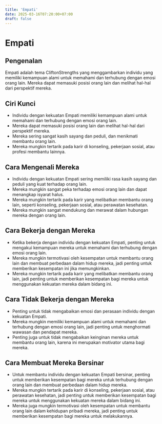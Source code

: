 ```yaml
---
title: 'Empati'
date: 2025-03-16T07:20:00+07:00
draft: false
---
```


# Empati

## Pengenalan

Empati adalah tema CliftonStrengths yang menggambarkan individu yang memiliki kemampuan alami untuk memahami dan terhubung dengan emosi orang lain. Mereka dapat memasuki posisi orang lain dan melihat hal-hal dari perspektif mereka.

## Ciri Kunci

- Individu dengan kekuatan Empati memiliki kemampuan alami untuk memahami dan terhubung dengan emosi orang lain.
- Mereka dapat memasuki posisi orang lain dan melihat hal-hal dari perspektif mereka.
- Mereka sering sangat kasih sayang dan peduli, dan menikmati membantu orang lain.
- Mereka mungkin tertarik pada karir di konseling, pekerjaan sosial, atau profesi membantu lainnya.

## Cara Mengenali Mereka

- Individu dengan kekuatan Empati sering memiliki rasa kasih sayang dan peduli yang kuat terhadap orang lain.
- Mereka mungkin sangat peka terhadap emosi orang lain dan dapat menangkap isyarat halus.
- Mereka mungkin tertarik pada karir yang melibatkan membantu orang lain, seperti konseling, pekerjaan sosial, atau perawatan kesehatan.
- Mereka mungkin sangat mendukung dan merawat dalam hubungan mereka dengan orang lain.

## Cara Bekerja dengan Mereka

- Ketika bekerja dengan individu dengan kekuatan Empati, penting untuk mengakui kemampuan mereka untuk memahami dan terhubung dengan emosi orang lain.
- Mereka mungkin termotivasi oleh kesempatan untuk membantu orang lain dan membuat perbedaan dalam hidup mereka, jadi penting untuk memberikan kesempatan ini jika memungkinkan.
- Mereka mungkin tertarik pada karir yang melibatkan membantu orang lain, jadi penting untuk memberikan kesempatan bagi mereka untuk menggunakan kekuatan mereka dalam bidang ini.

## Cara Tidak Bekerja dengan Mereka

- Penting untuk tidak mengabaikan emosi dan perasaan individu dengan kekuatan Empati.
- Mereka mungkin memiliki kemampuan alami untuk memahami dan terhubung dengan emosi orang lain, jadi penting untuk menghormati wawasan dan pendapat mereka.
- Penting juga untuk tidak mengabaikan keinginan mereka untuk membantu orang lain, karena ini merupakan motivator utama bagi mereka.

## Cara Membuat Mereka Bersinar

- Untuk membantu individu dengan kekuatan Empati bersinar, penting untuk memberikan kesempatan bagi mereka untuk terhubung dengan orang lain dan membuat perbedaan dalam hidup mereka.
- Mereka mungkin tertarik pada karir di konseling, pekerjaan sosial, atau perawatan kesehatan, jadi penting untuk memberikan kesempatan bagi mereka untuk menggunakan kekuatan mereka dalam bidang ini.
- Mereka juga mungkin termotivasi oleh kesempatan untuk membantu orang lain dalam kehidupan pribadi mereka, jadi penting untuk memberikan kesempatan bagi mereka untuk melakukannya.
